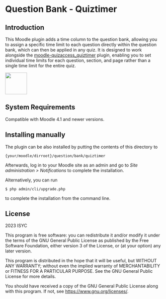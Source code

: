 # Question Bank - Quiztimer #

## Introduction
This Moodle plugin adds a time column to the question bank, allowing you to assign a specific time limit to each question directly within the question bank, which can then be applied in any quiz. It is designed to work alongside the [moodle-quizaccess_quiztimer](https://github.com/UNIMOODLE/moodle-quizaccess_quiztimer) plugin, enabling you to set individual time limits for each question, section, and page rather than a single time limit for the entire quiz.

[<img src="https://unimoodle.github.io/assets/images/unimoodle-primarylogo-rgb-1200x353.png" height="70px"/>](https://unimoodle.github.io)


## System Requirements ##
Compatible with Moodle 4.1 and newer versions.


## Installing manually ##

The plugin can be also installed by putting the contents of this directory to

    {your/moodle/dirroot}/question/bank/quiztimer

Afterwards, log in to your Moodle site as an admin and go to _Site administration >
Notifications_ to complete the installation.

Alternatively, you can run

    $ php admin/cli/upgrade.php

to complete the installation from the command line.

## License ##

2023 ISYC

This program is free software: you can redistribute it and/or modify it under
the terms of the GNU General Public License as published by the Free Software
Foundation, either version 3 of the License, or (at your option) any later
version.

This program is distributed in the hope that it will be useful, but WITHOUT ANY
WARRANTY; without even the implied warranty of MERCHANTABILITY or FITNESS FOR A
PARTICULAR PURPOSE.  See the GNU General Public License for more details.

You should have received a copy of the GNU General Public License along with
this program.  If not, see <https://www.gnu.org/licenses/>.
